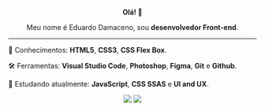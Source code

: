 <p align="center">
  <strong>Olá! 👋</strong>   
</p>
<p align="center">
  Meu nome é Eduardo Damaceno, sou <strong>desenvolvedor Front-end</strong>.
</p>
<hr>

<p align="left">
  🚀 Conhecimentos: <strong>HTML5</strong>, <strong>CSS3</strong>, <strong>CSS Flex Box</strong>.
</p>

<p align="left">
  🛠️ Ferramentas: <strong>Visual Studio Code</strong>, <strong>Photoshop</strong>, <strong>Figma</strong>, <strong>Git</strong> e <strong>Github</strong>.
</p>

<p align="left">
  🌱 Estudando atualmente: <strong>JavaScript</strong>,  <strong>CSS SSAS</strong> e <strong>UI and UX</strong>.
</p>

<p align="center">
  <a href="mailto:eduardodam.contato@gmail.com" target="_blank"><img src="https://img.shields.io/badge/Gmail-D14836?style=for-the-badge&logo=gmail&logoColor=white"></a>
  <a href="https://www.linkedin.com/in/guilhermemagno/" target="_blank"><img src="https://img.shields.io/badge/LinkedIn-0077B5?style=for-the-badge&logo=linkedin&logoColor=white"></a>
<p>
